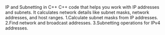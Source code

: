 IP and Subnetting in C++
C++ code that helps you work with IP addresses and subnets. It calculates network details like subnet masks, network addresses, and host ranges.
1.Calculate subnet masks from IP addresses.
2.Find network and broadcast addresses.
3.Subnetting operations for IPv4 addresses.
